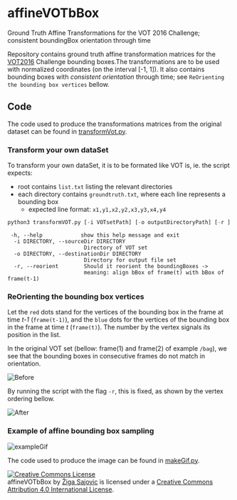 # affineVOTbBox
Ground Truth Affine Transformations for the VOT 2016 Challenge; consistent boundingBox orientation through time

Repository contains ground truth affine transformation matrices for the [VOT2016](http://www.votchallenge.net/vot2016/dataset.html) Challenge bounding boxes.The transformations are to be used with normalized coordinates (on the interval [-1, 1]). It also contains bounding boxes with *consistent orientation* through time; see ```ReOrienting the bounding box vertices``` bellow.

## Code
The code used to produce the transformations matrices from the original dataset can be found in [transformVot.py](https://github.com/ZigaSajovic/affineVOTbBox/blob/master/transformVOT.py).

### Transform your own dataSet
To transform your own dataSet, it is to be formated like VOT is, ie. the script expects:
* root contains ```list.txt``` listing the relevant directories
* each directory contains ```groundtruth.txt```, where each line represents a bounding box
	* expected line format: ```x1,y1,x2,y2,x3,y3,x4,y4```



```python
python3 transformVOT.py [-i VOTsetPath] [-o outputDirectoryPath] [-r ]
```
```
 -h, --help            show this help message and exit
  -i DIRECTORY, --sourceDir DIRECTORY
                        Directory of VOT set
  -o DIRECTORY, --destinationDir DIRECTORY
                        Directory for output file set
  -r, --reorient        Should it reorient the boundingBoxes ->
                        meaning: align bBox of frame(t) with bBox of frame(t-1)
```
### ReOrienting the bounding box vertices

Let the ```red``` dots stand for the vertices of the bounding box in the frame at time *t-1* (```frame(t-1)```), and the ```blue``` dots for the vertices of the bounding box in the frame at time *t* (```frame(t)```). The number by the vertex signals its position in the list.

In the original VOT set (bellow: frame(1) and frame(2) of example ```/bag```), we see that the bounding boxes in consecutive frames do not match in orientation.

![Before](https://github.com/ZigaSajovic/affineVOTbBox/blob/master/reorderBefore.png)

By running the script with the flag ```-r```, this is fixed, as shown by the vertex ordering bellow.

![After](https://github.com/ZigaSajovic/affineVOTbBox/blob/master/reorderAfter.png)

### Example of affine bounding box sampling

![exampleGif](https://github.com/ZigaSajovic/affineVOTbBox/blob/master/example.gif)

The code used to produce the image can be found in [makeGif.py](https://github.com/ZigaSajovic/affineVOTbBox/blob/master/makeGif.py).

<a rel="license" href="http://creativecommons.org/licenses/by/4.0/"><img alt="Creative Commons License" style="border-width:0" src="https://i.creativecommons.org/l/by/4.0/88x31.png" /></a><br /><span xmlns:dct="http://purl.org/dc/terms/" property="dct:title">affineVOTbBox</span> by <a xmlns:cc="http://creativecommons.org/ns#" href="https://si.linkedin.com/in/zigasajovic" property="cc:attributionName" rel="cc:attributionURL">Žiga Sajovic</a> is licensed under a <a rel="license" href="http://creativecommons.org/licenses/by/4.0/">Creative Commons Attribution 4.0 International License</a>.